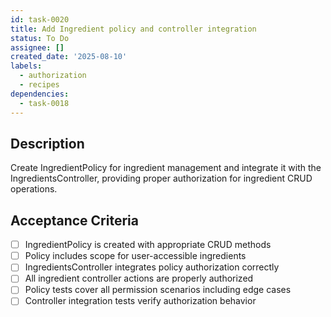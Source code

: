```yaml
---
id: task-0020
title: Add Ingredient policy and controller integration
status: To Do
assignee: []
created_date: '2025-08-10'
labels:
  - authorization
  - recipes
dependencies:
  - task-0018
---
```


## Description

Create IngredientPolicy for ingredient management and integrate it with the IngredientsController, providing proper authorization for ingredient CRUD operations.

## Acceptance Criteria

- [ ] IngredientPolicy is created with appropriate CRUD methods
- [ ] Policy includes scope for user-accessible ingredients
- [ ] IngredientsController integrates policy authorization correctly
- [ ] All ingredient controller actions are properly authorized
- [ ] Policy tests cover all permission scenarios including edge cases
- [ ] Controller integration tests verify authorization behavior
